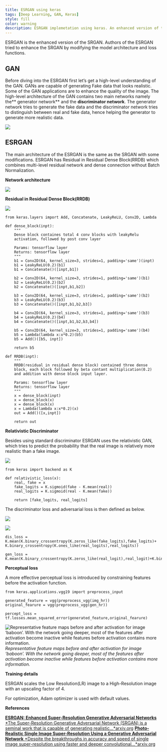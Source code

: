 ```yaml
---
title: ESRGAN using keras
tags: [Deep Learning, GAN, Keras]
style: fill
color: warning
description: ESRGAN implemetation using keras. An enhanced version of the SRGAN by modifying the model architecture and loss functions.
---
```



ESRGAN is the enhanced version of the SRGAN. Authors of the ESRGAN tried to enhance the SRGAN by modifying the model architecture and loss functions.

## GAN

Before diving into the ESRGAN first let’s get a high-level understanding of the GAN. GANs are capable of generating Fake data that looks realistic. Some of the GAN applications are to enhance the quality of the image. The high-level architecture of the GAN contains two main networks namely the** generator network** and the **discriminator network**. The generator network tries to generate the fake data and the discriminator network tries to distinguish between real and fake data, hence helping the generator to generate more realistic data.

![](https://cdn-images-1.medium.com/max/2000/1*NqNDgEmAZHhFOyNLp4sJ3w.png)

## ESRGAN

The main architecture of the ESRGAN is the same as the SRGAN with some modifications. ESRGAN has Residual in Residual Dense Block(RRDB) which combines multi-level residual network and dense connection without Batch Normalization.

**Network architecture**

![](https://cdn-images-1.medium.com/max/2048/1*Mr7NA-EEcdYvdlQMKIpr3w.png)

**Residual in Residual Dense Block(RRDB)**

![](https://cdn-images-1.medium.com/max/2048/1*mqxL9uUy2RHmXiYCsnPKjw.png)

    from keras.layers import Add, Concatenate, LeakyReLU, Conv2D, Lambda

    def dense_block(inpt):
        """
        Dense block containes total 4 conv blocks with leakyRelu 
        activation, followed by post conv layer

        Params: tensorflow layer
        Returns: tensorflow layer
        """
        b1 = Conv2D(64, kernel_size=3, strides=1, padding='same')(inpt)
        b1 = LeakyReLU(0.2)(b1)
        b1 = Concatenate()([inpt,b1])

        b2 = Conv2D(64, kernel_size=3, strides=1, padding='same')(b1)
        b2 = LeakyReLU(0.2)(b2)
        b2 = Concatenate()([inpt,b1,b2]) 

        b3 = Conv2D(64, kernel_size=3, strides=1, padding='same')(b2)
        b3 = LeakyReLU(0.2)(b3)
        b3 = Concatenate()([inpt,b1,b2,b3])

        b4 = Conv2D(64, kernel_size=3, strides=1, padding='same')(b3)
        b4 = LeakyReLU(0.2)(b4)
        b4 = Concatenate()([inpt,b1,b2,b3,b4])

        b5 = Conv2D(64, kernel_size=3, strides=1, padding='same')(b4)
        b5 = Lambda(lambda x:x*0.2)(b5)
        b5 = Add()([b5, inpt])
        
        return b5

    def RRDB(inpt):
        """
        RRDB(residual in residual dense block) contained three dense  
        block, each block followed by beta contant multiplication(0.2) 
        and addition with dense block input layer.

        Params: tensorflow layer
        Returns: tensorflow layer
        """
        x = dense_block(inpt)
        x = dense_block(x)
        x = dense_block(x)
        x = Lambda(lambda x:x*0.2)(x)
        out = Add()([x,inpt])

        return out

**Relativistic Discriminator**

Besides using standard discriminator ESRGAN uses the relativistic GAN, which tries to predict the probability that the real image is relatively more realistic than a fake image.

![](https://cdn-images-1.medium.com/max/2018/1*jq3iXHKxy0boSM60DK_zAw.png)

    from keras import backend as K

    def relativistic_loss(x):
        real, fake = x
        fake_logits = K.sigmoid(fake - K.mean(real))
        real_logits = K.sigmoid(real - K.mean(fake))
                
        return [fake_logits, real_logits]

The discriminator loss and adversarial loss is then defined as below.

![](https://cdn-images-1.medium.com/max/2918/1*cdyehCB3VHGcA8IoUdLm1g.png)

![](https://cdn-images-1.medium.com/max/2876/1*XU9dPRswc2w8GWvELCAXvQ.png)

    dis_loss =
    K.mean(K.binary_crossentropy(K.zeros_like(fake_logits),fake_logits)+                    K.binary_crossentropy(K.ones_like(real_logits),real_logits))

    gen_loss = K.mean(K.binary_crossentropy(K.zeros_like(real_logit),real_logit)+K.binary_crossentropy(K.ones_like(fake_logit),fake_logit))

**Perceptual loss**

A more effective perceptual loss is introduced by constraining features before the activation function.

    from keras.applications.vgg19 import preprocess_input

    generated_feature = vgg(preprocess_vgg(img_hr))
    original_fearure = vgg(preprocess_vgg(gen_hr))

    percept_loss = tf.losses.mean_squared_error(generated_feature,original_fearure)

![Representative feature maps before and after activation for image ‘baboon’. With the network going deeper, most of the features after activation become inactive while features before activation contains more information.](https://cdn-images-1.medium.com/max/2446/1*UW8ekH0MX73tg1wkjlHEyw.png)*Representative feature maps before and after activation for image ‘baboon’. With the network going deeper, most of the features after activation become inactive while features before activation contains more information.*

**Training details**

ESRGAN scales the Low Resolution(LR) image to a High-Resolution image with an upscaling factor of 4.

For optimization, Adam optimizer is used with default values.

**References**

[**ESRGAN: Enhanced Super-Resolution Generative Adversarial Networks**
*The Super-Resolution Generative Adversarial Network (SRGAN) is a seminal work that is capable of generating realistic…*arxiv.org](https://arxiv.org/abs/1809.00219)
[**Photo-Realistic Single Image Super-Resolution Using a Generative Adversarial Network**
*Despite the breakthroughs in accuracy and speed of single image super-resolution using faster and deeper convolutional…*arxiv.org](https://arxiv.org/abs/1609.04802)
